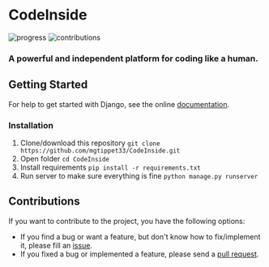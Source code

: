 # CodeInside
![progress](https://img.shields.io/badge/progress-developing-yellow.svg)
![contributions](https://img.shields.io/badge/contributions-welcome-green.svg) 

### A powerful and independent platform for coding like a human.

## Getting Started

For help to get started with Django, see the online [documentation](https://docs.djangoproject.com).

### Installation

1. Clone/download this repository `git clone https://github.com/mgtippet33/CodeInside.git`
2. Open folder `cd CodeInside`
3. Install requirements `pip install -r requirements.txt`
4. Run server to make sure everything is fine `python manage.py runserver`

## Contributions

If you want to contribute to the project, you have the following options:

* If you find a bug or want a feature, but don't know how to fix/implement it, please fill
  an [issue](https://github.com/mgtippet33/CodeInside/issues).
* If you fixed a bug or implemented a feature, please send
  a [pull request](https://github.com/mgtippet33/CodeInside/pulls).
